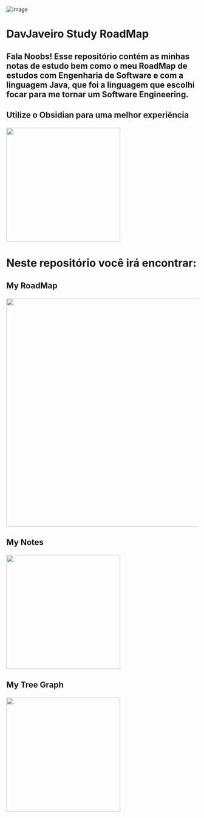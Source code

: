   ![image](https://github.com/user-attachments/assets/f4f372bc-2876-40cd-9efb-1e0ee66b2b55)
</h1> 

# DavJaveiro Study RoadMap
<h2>Fala Noobs! Esse repositório contém as minhas notas de estudo bem como o meu RoadMap de estudos com Engenharia de Software e com a linguagem Java, que foi a linguagem que escolhi focar para me tornar um Software Engineering. </h2>

<h2>  
  Utilize o Obsidian para uma melhor experiência
  <p><img src="https://obsidian.md/images/2023-06-logo-reductions.png" width="300"></p>
</h2> 


<h1>
  Neste repositório você irá encontrar:
  <h2>My RoadMap
  <p>
  <img src="https://github.com/user-attachments/assets/5e95250f-81a9-4688-9b6a-6de50aa6d778" width="600">
  </p>
    
</h2>
<h2>My Notes
  <p>
  <img src="https://github.com/user-attachments/assets/8e24481a-dee4-4869-8690-4ecee05cc756" width="300">
 </p>
</h2>

<h2>My Tree Graph
  <p>
  <img src="https://github.com/user-attachments/assets/6ddde681-281c-437c-8fd0-b57c4f0b19dc" width="300">
 </p>
</h2>


  
</h1>


